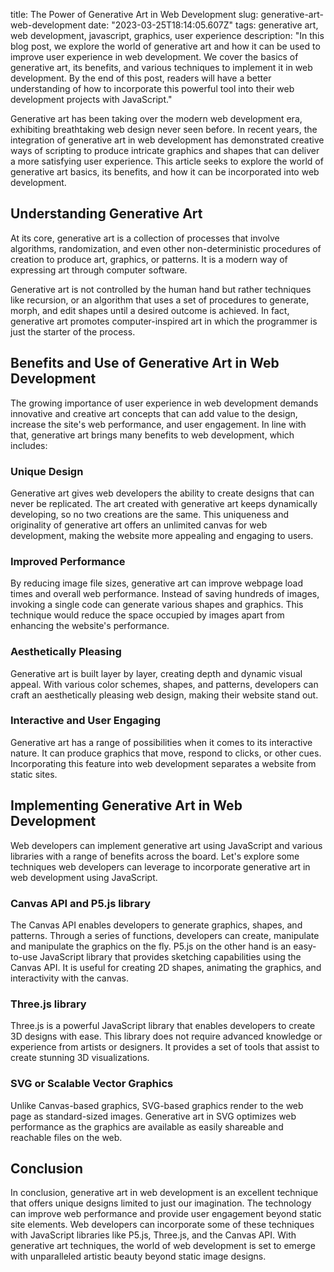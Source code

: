 title: The Power of Generative Art in Web Development
slug: generative-art-web-development
date: "2023-03-25T18:14:05.607Z"
tags: generative art, web development, javascript, graphics, user experience
description: "In this blog post, we explore the world of generative art and how it can be used to improve user experience in web development. We cover the basics of generative art, its benefits, and various techniques to implement it in web development. By the end of this post, readers will have a better understanding of how to incorporate this powerful tool into their web development projects with JavaScript."

Generative art has been taking over the modern web development era, exhibiting breathtaking web design never seen before. In recent years, the integration of generative art in web development has demonstrated creative ways of scripting to produce intricate graphics and shapes that can deliver a more satisfying user experience. This article seeks to explore the world of generative art basics, its benefits, and how it can be incorporated into web development.

## Understanding Generative Art

At its core, generative art is a collection of processes that involve algorithms, randomization, and even other non-deterministic procedures of creation to produce art, graphics, or patterns. It is a modern way of expressing art through computer software.

Generative art is not controlled by the human hand but rather techniques like recursion, or an algorithm that uses a set of procedures to generate, morph, and edit shapes until a desired outcome is achieved. In fact, generative art promotes computer-inspired art in which the programmer is just the starter of the process.

## Benefits and Use of Generative Art in Web Development

The growing importance of user experience in web development demands innovative and creative art concepts that can add value to the design, increase the site's web performance, and user engagement. In line with that, generative art brings many benefits to web development, which includes:

### Unique Design

Generative art gives web developers the ability to create designs that can never be replicated. The art created with generative art keeps dynamically developing, so no two creations are the same. This uniqueness and originality of generative art offers an unlimited canvas for web development, making the website more appealing and engaging to users.

### Improved Performance

By reducing image file sizes, generative art can improve webpage load times and overall web performance. Instead of saving hundreds of images, invoking a single code can generate various shapes and graphics. This technique would reduce the space occupied by images apart from enhancing the website's performance.

### Aesthetically Pleasing

Generative art is built layer by layer, creating depth and dynamic visual appeal. With various color schemes, shapes, and patterns, developers can craft an aesthetically pleasing web design, making their website stand out.

### Interactive and User Engaging

Generative art has a range of possibilities when it comes to its interactive nature. It can produce graphics that move, respond to clicks, or other cues. Incorporating this feature into web development separates a website from static sites.

## Implementing Generative Art in Web Development

Web developers can implement generative art using JavaScript and various libraries with a range of benefits across the board. Let's explore some techniques web developers can leverage to incorporate generative art in web development using JavaScript.

### Canvas API and P5.js library

The Canvas API enables developers to generate graphics, shapes, and patterns. Through a series of functions, developers can create, manipulate and manipulate the graphics on the fly. P5.js on the other hand is an easy-to-use JavaScript library that provides sketching capabilities using the Canvas API. It is useful for creating 2D shapes, animating the graphics, and interactivity with the canvas.

### Three.js library

Three.js is a powerful JavaScript library that enables developers to create 3D designs with ease. This library does not require advanced knowledge or experience from artists or designers. It provides a set of tools that assist to create stunning 3D visualizations.

### SVG or Scalable Vector Graphics

Unlike Canvas-based graphics, SVG-based graphics render to the web page as standard-sized images. Generative art in SVG optimizes web performance as the graphics are available as easily shareable and reachable files on the web.

## Conclusion

In conclusion, generative art in web development is an excellent technique that offers unique designs limited to just our imagination. The technology can improve web performance and provide user engagement beyond static site elements. Web developers can incorporate some of these techniques with JavaScript libraries like P5.js, Three.js, and the Canvas API. With generative art techniques, the world of web development is set to emerge with unparalleled artistic beauty beyond static image designs.